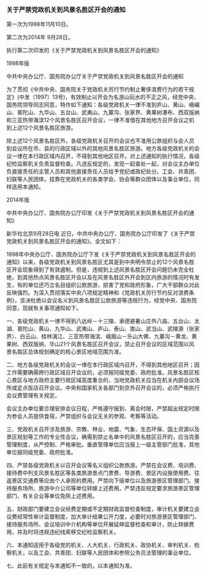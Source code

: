 ###  关于严禁党政机关到风景名胜区开会的通知 

第一次为1998年11月10日。

第二次为2014年 9月28日。

执行第二次印发的《关于严禁党政机关到风景名胜区开会的通知》

1998年版

中共中央办公厅、国务院办公厅关于严禁党政机关到风景名胜区开会的通知

为了贯彻《中共中央、国务院关于党政机关厉行节约制止奢侈浪费行为的若干规定》(中发〔1997〕13号)，有效制止以开会为名游山玩水的不正之风，经党中央、国务院领导同志同意，特作如下通知：各级党政机关一律不准到庐山、黄山、峨嵋山、普陀山、九华山、五台山、武夷山、九寨沟、张家界、黄果树瀑布、西双版纳和三亚热带海滨12个风景名胜区召开会议，一律不准借在其他地方召开会议之机到上述12个风景名胜区旅游。

除上述12个风景名胜区外，各级党政机关召开的会议也不准用公款组织与会人员到会议所在市、县的行政区域以外的其他风景名胜区旅游。地方各级党政机关的会议一律在本行政区域内召开，不得到其他地区召开。对上述通知的执行情况，各级纪检监察机关负责监督检查。凡违反规定的，发现一起查处一起，对会议主办单位负直接责任的主管人员和其他直接责任人员给予党纪或政纪处分。工会、共青团、妇联等人民团体，挂靠在党政机关的各类学会、协会等群众团体以及事业单位，同样适用本通知。

2014年版

中共中央办公厅、国务院办公厅印发《关于严禁党政机关到风景名胜区开会的通知》

新华社北京9月28日电
近日，中共中央办公厅、国务院办公厅印发了《关于严禁党政机关到风景名胜区开会的通知》。全文如下：

1998年中央办公厅、国务院办公厅下发《关于严禁党政机关到风景名胜区开会的通知》以来，各级党政机关到风景名胜区尤其是到中央明令禁止的12个风景名胜区开会现象得到了有效遏制。但是，违规到上述风景名胜区开会问题仍未完全杜绝，到其他热点风景名胜区开会以及在风景名胜区外开会到区内旅游的情况时有发生，有的单位还巧立名目组织公款旅游，损害了党和政府形象，广大干部群众对此反映强烈。为深入贯彻落实中央八项规定精神和《党政机关厉行节约反对浪费条例》，坚决杜绝以会议名义到风景名胜区公款旅游等违规行为，经党中央、国务院同意，现就有关事项通知如下。

一、各级党政机关一律不得到八达岭－十三陵、承德避暑山庄外八庙、五台山、太湖、普陀山、黄山、九华山、武夷山、庐山、泰山、嵩山、武当山、武陵源（张家界）、白云山、桂林漓江、三亚热带海滨、峨眉山－乐山大佛、九寨沟－黄龙、黄果树、西双版纳、华山21个风景名胜区召开会议，禁止召开会议的区域范围以风景名胜区总体规划确定的核心景区地域范围为准。

二、地方各级党政机关的会议一律在本行政区域内召开，不得到其他地区召开；因工作需要确需跨行政区域召开会议的，必须报同级党委、政府批准。风景名胜区核心景区与地方政府主要行政区域高度重合的，当地党政机关应当在机关内部会议场所或定点饭店召开会议。中央和国家机关各部门到京外召开会议的，必须严格执行会议费管理有关规定。

会议主办单位要合理安排会议日程，严格遵守报到、离会时限，严禁超出规定时限为参会人员提供食宿，严禁组织与会议无关的参观、考察等活动。

三、党政机关召开涉及旅游、宗教、林业、地震、气象、生态环保、国土资源以及景区规划等工作的专业性会议，确需到禁止名单中的风景名胜区召开的，应当完善管理制度，从严控制、严格审批。垂直管理单位应当报上一级主管部门批准，其他单位报同级党委、政府批准。

四、严禁各级党政机关以召开会议等名义组织公款旅游。严禁在会议费、培训费、接待费中列支风景名胜区等各类旅游景点门票费、导游费、景区内设施使用费、往返景区交通费等应由个人承担的费用。严禁向下级单位以及旅游景区管理部门、接待服务场所、旅游中介公司等单位转嫁上述费用。严禁违反规定要求旅游景区管理部门、有关企业等单位免除上述费用。

五、财政部门要建立会议经费定期或不定期财政监督检查制度，审计机关要建立会议费经常性审计监督制度，加大审计结果公开力度，必要时对旅游景区管理部门、接待服务场所、会议培训中介机构等单位开展延伸监督检查和审计，防止转嫁费用，并及时将违规违纪线索移交纪检监察机关。

六、本通知适用于各级党的机关、人大机关、行政机关、政协机关、审判机关、检察机关，以及工会、共青团、妇联等人民团体和参照公务员法管理的事业单位。

七、此前有关规定与本通知不一致的，以本通知为准。
